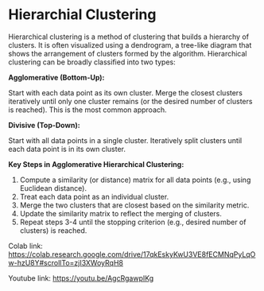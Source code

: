 #  Hierarchial Clustering 

Hierarchical clustering is a method of clustering that builds a hierarchy of clusters. It is often visualized using a dendrogram, a tree-like diagram that shows the arrangement of clusters formed by the algorithm. Hierarchical clustering can be broadly classified into two types:

**Agglomerative (Bottom-Up):**

Start with each data point as its own cluster.
Merge the closest clusters iteratively until only one cluster remains (or the desired number of clusters is reached).
This is the most common approach.

**Divisive (Top-Down):**

Start with all data points in a single cluster.
Iteratively split clusters until each data point is in its own cluster.

**Key Steps in Agglomerative Hierarchical Clustering:**

1. Compute a similarity (or distance) matrix for all data points (e.g., using Euclidean distance).
2. Treat each data point as an individual cluster.
3. Merge the two clusters that are closest based on the similarity metric.
4. Update the similarity matrix to reflect the merging of clusters.
5. Repeat steps 3-4 until the stopping criterion (e.g., desired number of clusters) is reached.

Colab link: https://colab.research.google.com/drive/17qkEskyKwU3VE8fECMNqPyLqOw-hzU8Y#scrollTo=zjI3XWoyRqH8

Youtube link: https://youtu.be/AgcRgawpIKg
